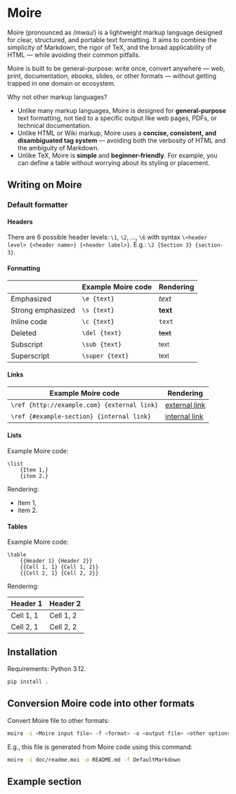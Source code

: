 # Moire

Moire (pronounced as /mwɑɹ/) is a lightweight markup language designed for clear, structured, and portable text formatting. It aims to combine the simplicity of Markdown, the rigor of TeX, and the broad applicability of HTML — while avoiding their common pitfalls.

Moire is built to be general-purpose: write once, convert anywhere — web, print, documentation, ebooks, slides, or other formats — without getting trapped in one domain or ecosystem.

Why not other markup languages?


  *  Unlike many markup languages, Moire is designed for **general-purpose** text formatting, not tied to a specific output like web pages, PDFs, or technical documentation. 
  *  Unlike HTML or Wiki markup, Moire uses a **concise, consistent, and disambiguated tag system** — avoiding both the verbosity of HTML and the ambiguity of Markdown. 
  *  Unlike TeX, Moire is **simple** and **beginner-friendly**. For example, you can define a table without worrying about its styling or placement. 

## Writing on Moire

### Default formatter

#### Headers

There are 6 possible header levels: `\1`, `\2`, ..., `\6` with syntax `\<header level> {<header name>} {<header label>}`. E.g.: `\2 {Section 3} {section-3}`.

#### Formatting

|  | Example Moire code | Rendering |
|---|---|---|
| Emphasized | `\e {text}` | *text* |
| Strong emphasized | `\s {text}` | **text** |
| Inline code | `\c {text}` | `text` |
| Deleted | `\del {text}` | <del>text</del> |
| Subscript | `\sub {text}` | <sub>text</sub> |
| Superscript | `\super {text}` | <sup>text</sup> |

#### Links

| Example Moire code | Rendering |
|---|---|
| `\ref {http://example.com} {external link}` | [external link](http://example.com) |
| `\ref {#example-section} {internal link}` | [internal link](#example-section) |

#### Lists

Example Moire code:

```moire
\list
    {Item 1,}
    {item 2.}
```

Rendering:


  * Item 1,
  * item 2.

#### Tables

Example Moire code:

```moire
\table
    {{Header 1} {Header 2}}
    {{Cell 1, 1} {Cell 1, 2}}
    {{Cell 2, 1} {Cell 2, 2}}
```

Rendering:

| Header 1 | Header 2 |
|---|---|
| Cell 1, 1 | Cell 1, 2 |
| Cell 2, 1 | Cell 2, 2 |

## Installation

Requirements: Python 3.12.

```bash
pip install .
```

## Conversion Moire code into other formats

Convert Moire file to other formats:

```bash
moire -i <Moire input file> -f <format> -o <output file> <other options>
```

E.g., this file is generated from Moire code using this command:

```bash
moire -i doc/readme.moi -o README.md -f DefaultMarkdown
```

## Example section

